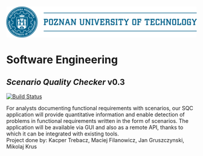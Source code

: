 
![LOGO](PP_logo.png)

# Software Engineering
## _Scenario Quality Checker_ v0.3
[![Build Status](https://travis-ci.com/mfilan/ScenarioQualityChecker.svg?token=KqCwq9D5w6eWMKHxsuk9&branch=main)](https://travis-ci.com/mfilan/ScenarioQualityChecker)

For analysts documenting functional requirements with scenarios, our SQC application will provide quantitative information and enable detection of problems in functional requirements written in the form of scenarios. The application will be available via GUI and also as a remote API, thanks to which it can be integrated with existing tools.\
Project done by: Kacper Trebacz, Maciej Filanowicz, Jan Gruszczynski, Mikolaj Krus
